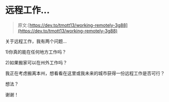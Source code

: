 # 远程工作...

> 原文:[https://dev.to/tmott13/working-remotely-3g88](https://dev.to/tmott13/working-remotely-3g88)

关于远程工作，我有两个问题...

1)你真的能在任何地方工作吗？

2)如果搬家可以在州外工作吗？

我正在考虑搬离本州，想看看在这里或我未来的城市获得一份远程工作是否可行？

想法？

谢谢！